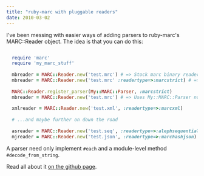 ```yaml
---
title: "ruby-marc with pluggable readers"
date: 2010-03-02
---
```


I've been messing with easier ways of adding parsers to ruby-marc's MARC::Reader object. The idea is that you can do this:


~~~ruby

  require 'marc'
  require 'my_marc_stuff'
  
  mbreader = MARC::Reader.new('test.mrc') # => Stock marc binary reader
  mbreader = MARC::Reader.new('test.mrc' :readertype=>:marcstrict) # => ditto
  
  MARC::Reader.register_parser(My::MARC::Parser, :marcstrict)
  mbreader = MARC::Reader.new('test.mrc') # => Uses My::MARC::Parser now
  
  xmlreader = MARC::Reader.new('test.xml', :readertype=>:marcxml)
  
  # ...and maybe further on down the road
  
  asreader = MARC::Reader.new('test.seq', :readertype=>:alephsequential)
  mjreader = MARC::Reader.new('test.json', :readertype=>:marchashjson)

~~~

A parser need only implement `#each` and a module-level method `#decode_from_string`.

Read all about it [on the github page](http://github.com/billdueber/ruby-marc-plugable-readers).
